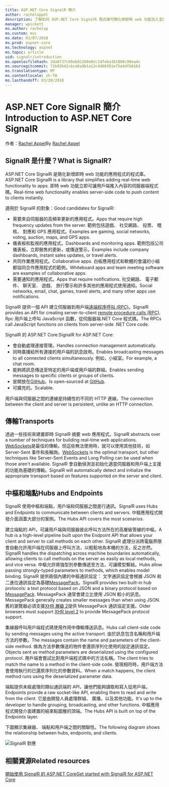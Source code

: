 ```yaml
---
title: ASP.NET Core SignalR 簡介
author: rachelappel
description: 了解如何 ASP.NET Core SignalR 程式庫可簡化將即時 web 功能加入至應用程式。
manager: wpickett
ms.author: rachelap
ms.custom: mvc
ms.date: 03/07/2018
ms.prod: aspnet-core
ms.technology: aspnet
ms.topic: article
uid: signalr/introduction
ms.openlocfilehash: 2da6737c09ab922b0e02c1dfeba3b1808c98ea4c
ms.sourcegitcommit: 71b93b42cbce8a9b1a12c4d88391e75a4dfb6162
ms.translationtype: MT
ms.contentlocale: zh-TW
ms.lasthandoff: 03/20/2018
---
```

# <a name="introduction-to-aspnet-core-signalr"></a><span data-ttu-id="9fc69-103">ASP.NET Core SignalR 簡介</span><span class="sxs-lookup"><span data-stu-id="9fc69-103">Introduction to ASP.NET Core SignalR</span></span>

<span data-ttu-id="9fc69-104">作者：[Rachel Appel](https://twitter.com/rachelappel)</span><span class="sxs-lookup"><span data-stu-id="9fc69-104">By [Rachel Appel](https://twitter.com/rachelappel)</span></span>

## <a name="what-is-signalr"></a><span data-ttu-id="9fc69-105">SignalR 是什麼？</span><span class="sxs-lookup"><span data-stu-id="9fc69-105">What is SignalR?</span></span>

<span data-ttu-id="9fc69-106">ASP.NET Core SignalR 是簡化新增即時 web 功能的應用程式的程式庫。</span><span class="sxs-lookup"><span data-stu-id="9fc69-106">ASP.NET Core SignalR is a library that simplifies adding real-time web functionality to apps.</span></span> <span data-ttu-id="9fc69-107">即時 web 功能立即可讓用戶端推入內容的伺服器端程式碼。</span><span class="sxs-lookup"><span data-stu-id="9fc69-107">Real-time web functionality enables server-side code to push content to clients instantly.</span></span>

<span data-ttu-id="9fc69-108">適用於 SignalR 的對象：</span><span class="sxs-lookup"><span data-stu-id="9fc69-108">Good candidates for SignalR:</span></span>

* <span data-ttu-id="9fc69-109">需要來自伺服器的高頻率更新的應用程式。</span><span class="sxs-lookup"><span data-stu-id="9fc69-109">Apps that require high frequency updates from the server.</span></span> <span data-ttu-id="9fc69-110">範例包括遊戲、 社交網路、 投票、 稽核、 對應和 GPS 應用程式。</span><span class="sxs-lookup"><span data-stu-id="9fc69-110">Examples are gaming, social networks, voting, auction, maps, and GPS apps.</span></span>
* <span data-ttu-id="9fc69-111">儀表板和監視的應用程式。</span><span class="sxs-lookup"><span data-stu-id="9fc69-111">Dashboards and monitoring apps.</span></span> <span data-ttu-id="9fc69-112">範例包括公司儀表板，立即銷售的更新，或傳送警示。</span><span class="sxs-lookup"><span data-stu-id="9fc69-112">Examples include company dashboards, instant sales updates, or travel alerts.</span></span>
* <span data-ttu-id="9fc69-113">共同作業應用程式。</span><span class="sxs-lookup"><span data-stu-id="9fc69-113">Collaborative apps.</span></span> <span data-ttu-id="9fc69-114">白板應用程式和軟體的會議的小組都協同合作應用程式的範例。</span><span class="sxs-lookup"><span data-stu-id="9fc69-114">Whiteboard apps and team meeting software are examples of collaborative apps.</span></span>
* <span data-ttu-id="9fc69-115">需要通知的應用程式。</span><span class="sxs-lookup"><span data-stu-id="9fc69-115">Apps that require notifications.</span></span> <span data-ttu-id="9fc69-116">社交網路、 電子郵件、 聊天室、 遊戲、 旅行警示和許多其他的應用程式使用通知。</span><span class="sxs-lookup"><span data-stu-id="9fc69-116">Social networks, email, chat, games, travel alerts, and many other apps use notifications.</span></span>

<span data-ttu-id="9fc69-117">SignalR 提供一個 API 建立伺服器到用戶端[遠端程序呼叫 (RPC)](https://wikipedia.org/wiki/Remote_procedure_call)。</span><span class="sxs-lookup"><span data-stu-id="9fc69-117">SignalR provides an API for creating server-to-client [remote procedure calls (RPC)](https://wikipedia.org/wiki/Remote_procedure_call).</span></span> <span data-ttu-id="9fc69-118">Rpc 用戶端上呼叫 JavaScript 函數，從伺服器端.NET Core 程式碼。</span><span class="sxs-lookup"><span data-stu-id="9fc69-118">The RPCs call JavaScript functions on clients from server-side .NET Core code.</span></span>

<span data-ttu-id="9fc69-119">SignalR 的 ASP.NET Core:</span><span class="sxs-lookup"><span data-stu-id="9fc69-119">SignalR for ASP.NET Core:</span></span>

* <span data-ttu-id="9fc69-120">會自動處理連接管理。</span><span class="sxs-lookup"><span data-stu-id="9fc69-120">Handles connection management automatically.</span></span>
* <span data-ttu-id="9fc69-121">同時廣播給所有連接的用戶端的訊息啟用。</span><span class="sxs-lookup"><span data-stu-id="9fc69-121">Enables broadcasting messages to all connected clients simultaneously.</span></span> <span data-ttu-id="9fc69-122">例如，小組室。</span><span class="sxs-lookup"><span data-stu-id="9fc69-122">For example, a chat room.</span></span>
* <span data-ttu-id="9fc69-123">能夠將訊息傳送至特定的用戶端或用戶端的群組。</span><span class="sxs-lookup"><span data-stu-id="9fc69-123">Enables sending messages to specific clients or groups of clients.</span></span>
* <span data-ttu-id="9fc69-124">是開放在[GitHub](https://github.com/aspnet/signalr)。</span><span class="sxs-lookup"><span data-stu-id="9fc69-124">Is open-sourced at [GitHub](https://github.com/aspnet/signalr).</span></span>
* <span data-ttu-id="9fc69-125">可擴充的。</span><span class="sxs-lookup"><span data-stu-id="9fc69-125">Scalable.</span></span>

<span data-ttu-id="9fc69-126">用戶端與伺服器之間的連線是持續性的不同的 HTTP 連線。</span><span class="sxs-lookup"><span data-stu-id="9fc69-126">The connection between the client and server is persistent, unlike an HTTP connection.</span></span>

## <a name="transports"></a><span data-ttu-id="9fc69-127">傳輸</span><span class="sxs-lookup"><span data-stu-id="9fc69-127">Transports</span></span>

<span data-ttu-id="9fc69-128">透過一些技術來建置即時 SignalR 摘要 web 應用程式。</span><span class="sxs-lookup"><span data-stu-id="9fc69-128">SignalR abstracts over a number of techniques for building real-time web applications.</span></span> <span data-ttu-id="9fc69-129">[WebSockets](https://tools.ietf.org/html/rfc7118)是最佳的傳輸，但這些無法使用時，就可以使用其他技術，如 Server-Sent 事件和長輪詢。</span><span class="sxs-lookup"><span data-stu-id="9fc69-129">[WebSockets](https://tools.ietf.org/html/rfc7118) is the optimal transport, but other techniques like Server-Sent Events and Long Polling can be used when those aren't available.</span></span> <span data-ttu-id="9fc69-130">SignalR 會自動偵測並初始化適當伺服器和用戶端上支援的功能為基礎的傳輸。</span><span class="sxs-lookup"><span data-stu-id="9fc69-130">SignalR will automatically detect and initialize the appropriate transport based on features supported on the server and client.</span></span>

## <a name="hubs-and-endpoints"></a><span data-ttu-id="9fc69-131">中樞和端點</span><span class="sxs-lookup"><span data-stu-id="9fc69-131">Hubs and Endpoints</span></span>

<span data-ttu-id="9fc69-132">SignalR 使用中樞和端點，用戶端和伺服器之間進行通訊。</span><span class="sxs-lookup"><span data-stu-id="9fc69-132">SignalR uses Hubs and Endpoints to communicate between clients and servers.</span></span> <span data-ttu-id="9fc69-133">中樞應用程式開發介面涵蓋大部分的案例。</span><span class="sxs-lookup"><span data-stu-id="9fc69-133">The Hubs API covers the most scenarios.</span></span>

<span data-ttu-id="9fc69-134">建立端點的 API，可讓用戶端與伺服器彼此呼叫方法所在的高層級管線的中樞。</span><span class="sxs-lookup"><span data-stu-id="9fc69-134">A hub is a high-level pipeline built upon the Endpoint API that allows your client and server to call methods on each other.</span></span> <span data-ttu-id="9fc69-135">SignalR 處理分派跨電腦界限會自動允許用戶端在伺服器上呼叫方法，以輕鬆地為本機的方法，反之亦然。</span><span class="sxs-lookup"><span data-stu-id="9fc69-135">SignalR handles the dispatching across machine boundaries automatically, allowing clients to call methods on the server as easily as local methods, and vice versa.</span></span> <span data-ttu-id="9fc69-136">中樞允許將強型別參數傳遞至方法，可讓模型繫結。</span><span class="sxs-lookup"><span data-stu-id="9fc69-136">Hubs allow passing strongly-typed parameters to methods, which enables model binding.</span></span> <span data-ttu-id="9fc69-137">SignalR 提供兩個內建的中樞通訊協定： 文字通訊協定會根據 JSON 和二進位通訊協定為基礎[MessagePack](https://msgpack.org/)。</span><span class="sxs-lookup"><span data-stu-id="9fc69-137">SignalR provides two built-in hub protocols: a text protocol based on JSON and a binary protocol based on [MessagePack](https://msgpack.org/).</span></span>  <span data-ttu-id="9fc69-138">MessagePack 通常會建立比使用 JSON 較小的訊息。</span><span class="sxs-lookup"><span data-stu-id="9fc69-138">MessagePack generally creates smaller messages than when using JSON.</span></span> <span data-ttu-id="9fc69-139">舊的瀏覽器必須支援[XHR 層級 2](https://caniuse.com/#feat=xhr2)提供 MessagePack 通訊協定支援。</span><span class="sxs-lookup"><span data-stu-id="9fc69-139">Older browsers must support [XHR level 2](https://caniuse.com/#feat=xhr2) to provide MessagePack protocol support.</span></span>

<span data-ttu-id="9fc69-140">集線器呼叫用戶端程式碼使用作用中傳輸傳送訊息。</span><span class="sxs-lookup"><span data-stu-id="9fc69-140">Hubs call client-side code by sending messages using the active transport.</span></span> <span data-ttu-id="9fc69-141">由於訊息包含名稱和用戶端方法的參數。</span><span class="sxs-lookup"><span data-stu-id="9fc69-141">The messages contain the name and parameters of the client-side method.</span></span> <span data-ttu-id="9fc69-142">做為方法參數傳送的物件會還原序列化使用的設定通訊協定。</span><span class="sxs-lookup"><span data-stu-id="9fc69-142">Objects sent as method parameters are deserialized using the configured protocol.</span></span> <span data-ttu-id="9fc69-143">用戶端會嘗試比對用戶端程式碼中的方法名稱。</span><span class="sxs-lookup"><span data-stu-id="9fc69-143">The client tries to match the name to a method in the client-side code.</span></span> <span data-ttu-id="9fc69-144">發現相符時，用戶端方法會使用執行的已還原序列化的參數資料。</span><span class="sxs-lookup"><span data-stu-id="9fc69-144">When a match happens, the client method runs using the deserialized parameter data.</span></span>

<span data-ttu-id="9fc69-145">端點提供未經處理的類似通訊端的 API，讓他們能夠讀取和寫入從用戶端。</span><span class="sxs-lookup"><span data-stu-id="9fc69-145">Endpoints provide a raw socket-like API, enabling them to read and write from the client.</span></span> <span data-ttu-id="9fc69-146">它是由開發人員處理群組、 廣播，以及其他功能。</span><span class="sxs-lookup"><span data-stu-id="9fc69-146">It's up to the developer to handle grouping, broadcasting, and other functions.</span></span> <span data-ttu-id="9fc69-147">中樞應用程式開發介面建置的結束點圖層的頂端。</span><span class="sxs-lookup"><span data-stu-id="9fc69-147">The Hubs API is built on top of the Endpoints layer.</span></span>

<span data-ttu-id="9fc69-148">下圖顯示集線器、 端點和用戶端之間的關聯性。</span><span class="sxs-lookup"><span data-stu-id="9fc69-148">The following diagram shows the relationship between hubs, endpoints, and clients.</span></span>

![SignalR 對應](introduction/_static/signalr-core-architecture.png)

## <a name="related-resources"></a><span data-ttu-id="9fc69-150">相關資源</span><span class="sxs-lookup"><span data-stu-id="9fc69-150">Related resources</span></span>

[<span data-ttu-id="9fc69-151">開始使用 SignalR 的 ASP.NET Core</span><span class="sxs-lookup"><span data-stu-id="9fc69-151">Get started with SignalR for ASP.NET Core</span></span>](xref:signalr/get-started)
